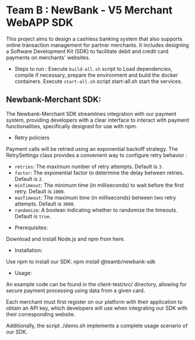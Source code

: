 # Team B : NewBank - V5 Merchant WebAPP SDK 

This project aims to design a cashless banking system that also supports online transaction management for partner merchants. It includes designing a Software Development Kit (SDK) to facilitate debit and credit card payments on merchants' websites.

* Steps to run :
Execute `build-all.sh` script to Load dependencies, compile if necessary, prepare the environment and build the docker containers.
Execute `start-all.sh` script start-all.sh start the services.
## Newbank-Merchant SDK:
The Newbank-Merchant SDK streamlines integration with our payment system, providing developers with a clear interface to interact with payment functionalities, specifically designed for use with npm.

* Retry policiers

Payment calls will be retried using an exponential backoff strategy. The RetrySettings class provides a convenient way to configure retry behavior :

- `retries`: The maximum number of retry attempts. Default is `3`.
- `factor`: The exponential factor to determine the delay between retries. Default is `2`.
- `minTimeout`: The minimum time (in milliseconds) to wait before the first retry. Default is `1000`.
- `maxTimeout`: The maximum time (in milliseconds) between two retry attempts. Default is `3000`.
- `randomize`: A boolean indicating whether to randomize the timeouts. Default is `true`.


* Prerequisites:

Download and install Node.js and npm from here.

* Installation:

Use npm to install our SDK: npm install @teamb/newbank-sdk

* Usage:

An example code can be found in the client-test/src/ directory, allowing for secure payment processing using data from a given card.

Each merchant must first register on our platform with their application to obtain an API key, which developers will use when integrating our SDK with their corresponding website.

Additionally, the script ./demo.sh implements a complete usage scenario of our SDK.





